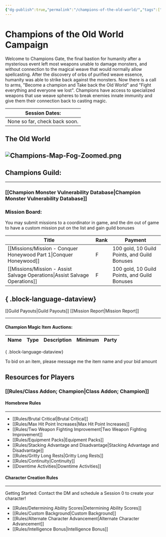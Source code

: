 ```yaml
---
{"dg-publish":true,"permalink":"/champions-of-the-old-world/","tags":["#Home","gardenEntry"]}
---
```




# Champions of the Old World Campaign

Welcome to Champions Gate, the final bastion for humanity after a mysterious event left most weapons unable to damage monsters, and without connection to the magical weave that would normally allow spellcasting. After the discovery of orbs of purified weave essence, humanity was able to strike back against the monsters. Now there is a call to arms, "Become a champion and Take back the Old World" and "Fight everything and everyone we lost". Champions have access to specialized weapons that use weave spheres to break enemies innate immunity and give them their connection back to casting magic.  

| **Session Dates:**            |
| ----------------------------- |
| None so far, check back soon. |

The Old World
---

![Champions-Map-Fog-Zoomed.png](/img/user/z_Assets/Champions-Map-Fog-Zoomed.png)
---


## Champions Guild:
---
### [[Champion Monster Vulnerability Database\|Champion Monster Vulnerability Database]]
### Mission Board:
You may submit missions to a coordinator in game, and the dm out of game to have a custom mission put on the list and gain guild bonuses

| Title                                                                          | Rank | Payment                                      |
| ------------------------------------------------------------------------------ | ---- | -------------------------------------------- |
| [[Missions/Mission - Conquer Honeywood Part 1\|Conquer Honeywood]]          | F    | 100 gold, 10 Guild Points, and Guild Bonuses |
| [[Missions/Mission - Assist Salvage Operations\|Assist Salvage Operations]] | F    | 100 gold, 10 Guild Points, and Guild Bonuses |

{ .block-language-dataview}
---
[[Guild Payouts\|Guild Payouts]]
[[Mission Report\|Mission Report]]
___
#### Champion Magic Item Auctions:
| Name | Type | Description | Minimum | Party |
| ---- | ---- | ----------- | ------- | ----- |

{ .block-language-dataview}

To bid on an item, please message me the item name and your bid amount






## Resources for Players

### [[Rules/Class Addon; Champion\|Class Addon; Champion]]

#### Homebrew Rules
___
- [[Rules/Brutal Critical\|Brutal Critical]]
- [[Rules/Max Hit Point Increases\|Max Hit Point Increases]]
- [[Rules/Two Weapon Fighting Improvement\|Two Weapon Fighting Improvement]]
- [[Rules/Equipment Packs\|Equipment Packs]]
- [[Rules/Stacking Advantage and Disadvantage\|Stacking Advantage and Disadvantage]]
- [[Rules/Gritty Long Rests\|Gritty Long Rests]]
- [[Rules/Continuity\|Continuity]]
- [[Downtime Activities\|Downtime Activities]]

#### Character Creation Rules
___
Getting Started: Contact the DM and schedule a Session 0 to create your character!

- [[Rules/Determining Ability Scores\|Determining Ability Scores]]
- [[Rules/Custom Background\|Custom Background]]
- [[Rules/Alternate Character Advancement\|Alternate Character Advancement]]
- [[Rules/Intelligence Bonus\|Intelligence Bonus]]

